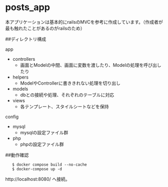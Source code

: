 # posts_app

本アプリケーションは基本的にrailsのMVCを参考に作成しています。（作成者が最も触れたことがあるのがrailsのため）

##ディレクトリ構成

app
 - controllers
   - 画面とModelの中間、画面に変数を渡したり、Modelの処理を呼び出したり
 - helpers
   - ModelやControllerに書ききれない処理を切り出し
 - models
   - dbとの接続や処理、それぞれのテーブルに対応
 - views
   - 各テンプレート、スタイルシートなどを保持

config
 - mysql
   - mysqlの設定ファイル群
 - php
   - phpの設定ファイル群

##動作確認

```
   $ docker compose build --no-cache
   $ docker-compose up -d
```

http://localhost:8080/
へ接続。



